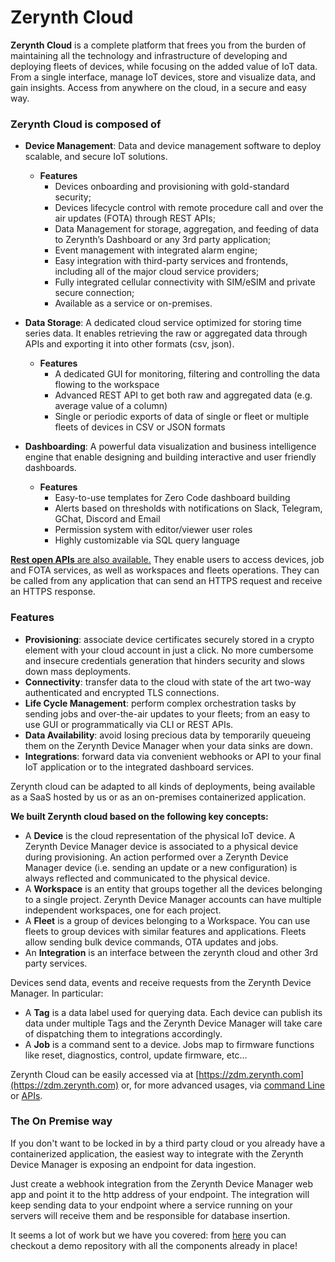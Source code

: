 # Zerynth Cloud

**Zerynth Cloud** is a complete platform that frees you from the burden of maintaining all the technology and infrastructure of developing and deploying fleets of devices, while focusing on the added value of IoT data.
From a single interface, manage IoT devices, store and visualize data, and gain insights.
Access from anywhere on the cloud, in a secure and easy way.



### **Zerynth Cloud** is composed of

* **Device Management**: Data and device management software to deploy scalable, and secure IoT solutions.
    * **Features**
        * Devices onboarding and provisioning with gold-standard security;
        * Devices lifecycle control with remote procedure call and over the air updates (FOTA) through REST APIs;
        * Data Management for storage, aggregation, and feeding of data to Zerynth’s Dashboard or any 3rd party application;
        * Event management with integrated alarm engine;
        * Easy integration with third-party services and frontends, including all of the major cloud service providers;
        * Fully integrated cellular connectivity with SIM/eSIM and private secure connection;
        * Available as a service or on-premises.

* **Data Storage**: A dedicated cloud service optimized for storing time series data. It enables retrieving the raw or aggregated data through APIs and exporting it into other formats (csv, json).
    * **Features**
        * A dedicated GUI for monitoring, filtering and controlling the data flowing to the workspace
        * Advanced REST API to get both raw and aggregated data (e.g. average value of a column)
        * Single or periodic exports of data of single or fleet or multiple fleets of devices in CSV or JSON formats

* **Dashboarding**: A powerful data visualization and business intelligence engine that enable designing and building interactive and user friendly dashboards.
    * **Features**
        * Easy-to-use templates for Zero Code dashboard building
        * Alerts based on thresholds with notifications on Slack, Telegram, GChat, Discord and Email
        * Permission system with editor/viewer user roles
        * Highly customizable via SQL query language

[**Rest open APIs** are also available.](../reference/api/zdm/) They enable users to access devices, job and FOTA services, as well as workspaces and fleets operations. They can be called from any application that can send an HTTPS request and receive an HTTPS response.

### Features

- **Provisioning**: associate device certificates securely stored in a crypto element with your cloud account in just a click. No more cumbersome and insecure credentials generation that hinders security and slows down mass deployments.
- **Connectivity**: transfer data to the cloud with state of the art two-way authenticated and encrypted TLS connections.
- **Life Cycle Management**: perform complex orchestration tasks by sending jobs and over-the-air updates to your fleets; from an easy to use GUI or programmatically via CLI or REST APIs.
- **Data Availability**: avoid losing precious data by temporarily queueing them on the Zerynth Device Manager when your data sinks are down.
- **Integrations**:  forward data via convenient webhooks or API to your final IoT application or to the integrated dashboard services.

Zerynth cloud can be adapted to all kinds of deployments, being available as a SaaS hosted by us or as an on-premises containerized application.


**We built Zerynth cloud based on the following key concepts:**

- A **Device** is the cloud representation of the physical IoT device. A Zerynth Device Manager device is associated to a physical device during provisioning. An action performed over a Zerynth Device Manager device (i.e. sending an update or a new configuration) is always reflected and communicated to the physical device.
- A **Workspace** is an entity that groups together all the devices belonging to a single project. Zerynth Device Manager accounts can have multiple independent workspaces, one for each project.
- A **Fleet** is a group of devices belonging to a Workspace. You can use fleets to group devices with similar features and applications. Fleets allow sending bulk device commands, OTA updates and jobs.
- An **Integration** is an interface between the zerynth cloud and other 3rd party services.

Devices send data, events and receive requests from the Zerynth Device Manager. In particular:

- A **Tag** is a data label used for querying data. Each device can publish its data under multiple Tags and the Zerynth Device Manager will take care of dispatching them to integrations accordingly.
- A **Job** is a command sent to a device. Jobs map to firmware functions like reset, diagnostics, control, update firmware, etc...


Zerynth Cloud can be easily accessed via at [https://zdm.zerynth.com](https://zdm.zerynth.com) or, for more advanced usages, via [command Line](../reference/cli/zdm/index.md) or [APIs](../reference/api/zdm/index.md).


### The On Premise way

If you don't want to be locked in by a third party cloud or you already have a containerized application, the easiest way to integrate with the Zerynth Device Manager is exposing an endpoint for data ingestion.

Just create a webhook integration from the Zerynth Device Manager web app and point it to the http address of your endpoint. The integration will keep sending data to your endpoint where a service running on your servers will receive them and be responsible for database insertion.

It seems a lot of work but we have you covered: from [here](https://github.com/zerynth/demo-template) you can checkout a demo repository with all the components already in place!



